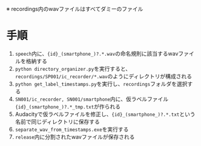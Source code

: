 ※ recordings内のwavファイルはすべてダミーのファイル

# 手順
1. `speech`内に、`{id}_(smartphone_)?.*.wav`の命名規則に該当するwavファイルを格納する
2. `python directory_organizer.py`を実行すると、`recordings/SP001/ic_recorder/*.wav`のようにディレクトリが構成される
3. `python get_label_timestamps.py`を実行し、`recordings`フォルダを選択する
4. `SN001/ic_recorder, SN001/smartphone`内に、仮ラベルファイル`{id}_(smartphone_)?.*_tmp.txt`が作られる
5. Audacityで仮ラベルファイルを修正し、`{id}_(smartphone_)?.*.txt`という名前で同じディレクトリに保存する
6. `separate_wav_from_timestamps.exe`を実行する
7. `release`内に分割されたwavファイルが保存される

